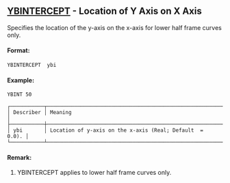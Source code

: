 ## [YBINTERCEPT](https://help.hexagonmi.com/bundle/MSC_Nastran_2022.4/page/Nastran_Combined_Book/qrg/casecontrol4c/TOC.YBINTERCEPT.xhtml) - Location of Y Axis on X Axis

Specifies the location of the y-axis on the x-axis for lower half frame curves only.

#### Format:

```nastran
YBINTERCEPT  ybi
```

#### Example:

```nastran
YBINT 50
```

```text
┌───────────┬───────────────────────────────────────────────────────────┐
│ Describer │ Meaning                                                   │
├───────────┼───────────────────────────────────────────────────────────┤
│ ybi       │ Location of y-axis on the x-axis (Real; Default  =  0.0). │
└───────────┴───────────────────────────────────────────────────────────┘
```
#### Remark:

1. YBINTERCEPT applies to lower half frame curves only.

